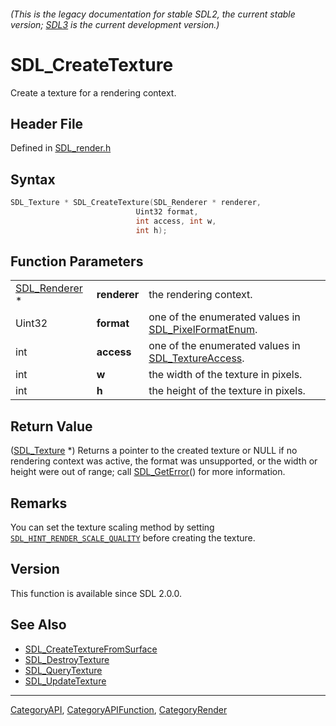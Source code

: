 ###### (This is the legacy documentation for stable SDL2, the current stable version; [SDL3](https://wiki.libsdl.org/SDL3/) is the current development version.)
# SDL_CreateTexture

Create a texture for a rendering context.

## Header File

Defined in [SDL_render.h](https://github.com/libsdl-org/SDL/blob/SDL2/include/SDL_render.h)

## Syntax

```c
SDL_Texture * SDL_CreateTexture(SDL_Renderer * renderer,
                            Uint32 format,
                            int access, int w,
                            int h);
```

## Function Parameters

|                                |              |                                                                             |
| ------------------------------ | ------------ | --------------------------------------------------------------------------- |
| [SDL_Renderer](SDL_Renderer) * | **renderer** | the rendering context.                                                      |
| Uint32                         | **format**   | one of the enumerated values in [SDL_PixelFormatEnum](SDL_PixelFormatEnum). |
| int                            | **access**   | one of the enumerated values in [SDL_TextureAccess](SDL_TextureAccess).     |
| int                            | **w**        | the width of the texture in pixels.                                         |
| int                            | **h**        | the height of the texture in pixels.                                        |

## Return Value

([SDL_Texture](SDL_Texture) *) Returns a pointer to the created texture or
NULL if no rendering context was active, the format was unsupported, or the
width or height were out of range; call [SDL_GetError](SDL_GetError)() for
more information.

## Remarks

You can set the texture scaling method by setting
[`SDL_HINT_RENDER_SCALE_QUALITY`](SDL_HINT_RENDER_SCALE_QUALITY) before
creating the texture.

## Version

This function is available since SDL 2.0.0.

## See Also

- [SDL_CreateTextureFromSurface](SDL_CreateTextureFromSurface)
- [SDL_DestroyTexture](SDL_DestroyTexture)
- [SDL_QueryTexture](SDL_QueryTexture)
- [SDL_UpdateTexture](SDL_UpdateTexture)

----
[CategoryAPI](CategoryAPI), [CategoryAPIFunction](CategoryAPIFunction), [CategoryRender](CategoryRender)


